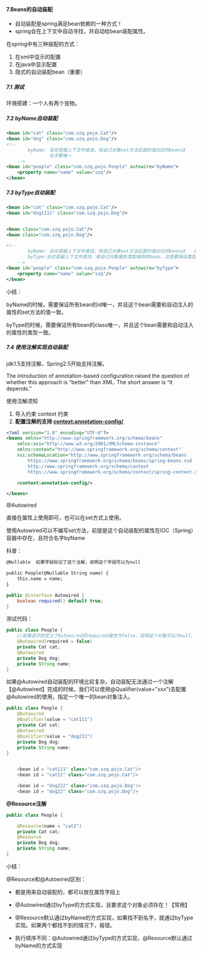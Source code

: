 #### 7.Beans的自动装配

- 自动装配是spring满足bean依赖的一种方式！
- spring会在上下文中自动寻找，并自动给bean装配属性。

在spring中有三种装配的方式：

1. 在xml中显示的配置
2. 在java中显示配置
3. 隐式的自动装配bean（重要）

##### 7.1 测试

环境搭建：一个人有两个宠物。



##### 7.2 byName自动装配

```xml
<bean id="cat" class="com.szq.pojo.Cat"/>
<bean id="dog" class="com.szq.pojo.Dog"/>
<!--
        byName: 会在容器上下文中查找，和自己对象set方法后面的值对应的beanid   
				名字要唯一
    -->
<bean id="people" class="com.szq.pojo.People" autowire="byName">
    <property name="name" value="szq"/>
</bean>
```

##### 7.3 byType自动装配

```xml
<bean id="cat" class="com.szq.pojo.Cat"/>
<bean id="dog1111" class="com.szq.pojo.Dog"/>


<bean class="com.szq.pojo.Cat"/>
<bean class="com.szq.pojo.Dog"/>

<!--
        byName: 会在容器上下文中查找，和自己对象set方法后面的值对应的beanid   名字要唯一
        byType:会在容器上下文中查找，和自己对象属性类型相同的bean，注意要保证类型全局唯一  在bean中可以省略id
    -->
<bean id="people" class="com.szq.pojo.People" autowire="byType">
    <property name="name" value="szq"/>
</bean>
```

小结：

byName的时候，需要保证所有bean的id唯一，并且这个bean需要和自动注入的属性的set方法的值一致。

byType的时候，需要保证所有bean的class唯一，并且这个bean需要和自动注入的属性的类型一致。

##### 7.4 使用注解实现自动装配

jdk1.5支持注解，Spring2.5开始支持注解。

The introduction of annotation-based configuration raised the question of whether this approach is “better” than XML. The short answer is “it depends.” 

使用注解须知

1. 导入约束  context 约束
2. **配置注解的支持  <context:annotation-config/>**   

```xml
<?xml version="1.0" encoding="UTF-8"?>
<beans xmlns="http://www.springframework.org/schema/beans"
    xmlns:xsi="http://www.w3.org/2001/XMLSchema-instance"
    xmlns:context="http://www.springframework.org/schema/context"
    xsi:schemaLocation="http://www.springframework.org/schema/beans
        https://www.springframework.org/schema/beans/spring-beans.xsd
        http://www.springframework.org/schema/context
        https://www.springframework.org/schema/context/spring-context.xsd">

    <context:annotation-config/>

</beans>
```

@Autowired

直接在属性上使用即可，也可以在set方式上使用。

使用Autowired可以不编写set方法，前提是这个自动装配的属性在IOC（Spring）容器中存在，且符合名字byName

科普：

```xml
@Nullable  如果字段标记了这个注解，说明这个字段可以为null

public People(@Nullable String name) {
	this.name = name;
}
```

```java
public @interface Autowired {
    boolean required() default true;
}
```

测试代码：

```java
public class People {
    //如果显示的定义了Autowired的required属性为false，说明这个对象可以为null，否则不允许为空
    @Autowired(required = false)
    private Cat cat;
    @Autowired
    private Dog dog;
    private String name;
}
```

如果@Autowired自动装配的环境比较复杂，自动装配无法通过一个注解【@Autowired】完成的时候，我们可以使用@Qualifier(value="xxx")去配置@Autowired的使用，指定一个唯一的bean对象注入。

```java
public class People {
    @Autowired
    @Qualifier(value = "cat111")
    private Cat cat;
    @Autowired
    @Qualifier(value = "dog222")
    private Dog dog;
    private String name;
}


    <bean id = "cat111" class="com.szq.pojo.Cat"/>
    <bean id = "cat11" class="com.szq.pojo.Cat"/>

    <bean id = "dog222" class="com.szq.pojo.Dog"/>
    <bean id = "dog22" class="com.szq.pojo.Dog"/>
```

**@Resource注解**

```java
public class People {

    @Resource(name = "cat2")
    private Cat cat;
    @Resource
    private Dog dog;
    private String name;
}
```

小结：

@Resource和@Autowired区别：

- 都是用来自动装配的，都可以放在属性字段上
- @Autowired通过byType的方式实现，且要求这个对象必须存在！【常用】
- @Resource默认通过byName的方式实现，如果找不到名字，就通过byType实现。如果两个都找不到的情况下，报错。

- 执行顺序不同：@Autowired通过byType的方式实现，@Resource默认通过byName的方式实现

